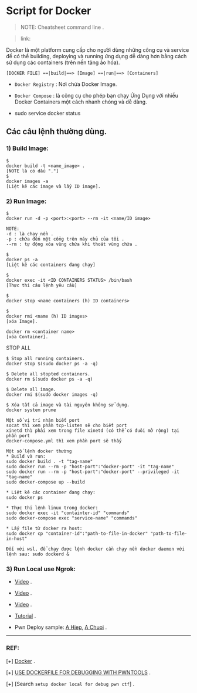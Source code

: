 # Script for Docker

>NOTE: Cheatsheet command line .

>link:



Docker là một platform cung cấp cho người dùng những công cụ và service để có thể building, deploying và running ứng dụng dễ dàng hơn bằng cách sử dụng các containers (trên nền tảng ảo hóa).

```
[DOCKER FILE] ==|build|==> [Image] ==|run|==> [Containers]  
```

  - `Docker Registry` : Nơi chứa Docker Image.
  
  - `Docker Compose` : là công cụ cho phép bạn chạy Ứng Dụng với nhiều Docker Containers một cách nhanh chóng và dễ dàng.
  
  - sudo service docker status

## Các câu lệnh thường dùng.

### 1) Build Image:

```
$
docker build -t <name_image> . 
[NOTE là có dấu "."]
$
docker images -a 
[Liệt kê các image và lấy ID image].
```

### 2) Run Image:

```
$ 
docker run -d -p <port>:<port> --rm -it <name/ID image>

NOTE:
-d : là chạy nền .
-p : chứa đến một cổng trên máy chủ của tôi .
--rm : tự động xóa vùng chứa khi thoát vùng chứa .

$ 
docker ps -a 
[Liệt kê các containers đang chạy]

$
docker exec -it <ID CONTAINERS STATUS> /bin/bash
[Thực thi câu lệnh yêu cầu]

$
docker stop <name containers (h) ID containers>

$
docker rmi <name (h) ID images>
[xóa Image].

docker rm <container name>
[xóa Container].
```

STOP ALL

```
$ Stop all running containers.
docker stop $(sudo docker ps -a -q)

$ Delete all stopted containers.
docker rm $(sudo docker ps -a -q)

$ Delete all image.
docker rmi $(sudo docker images -q)

$ Xóa tất cả image và tài nguyên không sử dụng.
docker system prune

```

```
Một số vị trí nhận biết port
socat thì xem phần tcp-listen sẽ cho biết port
xinetd thì phải xem trong file xinetd (có thể có đuôi mở rộng) tại phần port
docker-compose.yml thì xem phần port sẽ thấy

Một số lệnh docker thường
* Build và run:
sudo docker build . -t "tag-name"
sudo docker run --rm -p "host-port":"docker-port" -it "tag-name"
sudo docker run --rm -p "host-port":"docker-port" --privileged -it "tag-name"
sudo docker-compose up --build

* Liệt kê các container đang chạy:
sudo docker ps

* Thực thi lệnh linux trong docker:
sudo docker exec -it "containter-id" "commands"
sudo docker-compose exec "service-name" "commands"

* Lấy file từ docker ra host:
sudo docker cp "container-id":"path-to-file-in-docker" "path-to-file-in-host"

Đối với wsl, để chạy được lệnh docker cần chạy nền docker daemon với lệnh sau: sudo dockerd &
```

### 3) Run Local use Ngrok: 

   * [Video](https://www.youtube.com/watch?v=jOm_XSeMnJI&t=33s) .
   
   * [Video](https://www.youtube.com/watch?v=9BJmDa0TIgw) .
   
   * [Video](https://www.youtube.com/watch?v=uG1QW5UWVrU) .

   * [Tutorial](https://viblo.asia/p/tooling-gioi-thieu-ngrok-mang-demo-du-an-web-len-internet-khong-can-deploy-naQZR7eqlvx) .
   
   * Pwn Deploy sample: [A Hiep](https://gitlab.com/hypnguyen1209/pwn-deploy), [A Chuoi](https://github.com/yuumi001/miniCTF2021_deploy?fbclid=IwAR19QpvrUm9jJXu_s5xvdCNkFKtN4SADFCNtQaciJWqm2cipE_LR7vRVDTQ) .
-------------------------------------------------------------------------------------------------------

### REF:

[+] [Docker](https://gist.github.com/chaseYLC/3d2ab4c6955044f21da628546c0c6977) .

[+] [USE DOCKERFILE FOR DEBUGGING WITH PWNTOOLS](https://shakuganz.com/2022/04/20/use-dockerfile-for-debugging-with-pwntools/) .

[+] [Search `setup docker local for debug pwn ctf`] .



